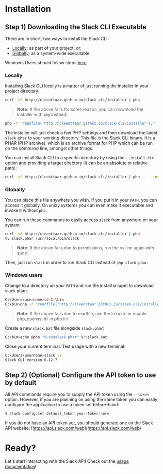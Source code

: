 # Installation

## Step 1) Downloading the Slack CLI Executable

There are in short, two ways to install the Slack CLI:
- [Locally](#locally); as part of your project, or;
- [Globally](#globally); as a system-wide executable

Windows Users should follow steps [here](#windows-users).

### Locally

Installing Slack CLI locally is a matter of just running the installer in your
project directory:

```sh
curl -sS http://cleentfaar.github.io/slack-cli/installer | php
```

> **Note:** If the above fails for some reason, you can download the installer
> with `php` instead:

```sh
php -r "readfile('http://cleentfaar.github.io/slack-cli/installer');" | php
```

The installer will just check a few PHP settings and then download the latest `slack.phar`
to your working directory. This file is the Slack CLI binary. It is a PHAR (PHP
archive), which is an archive format for PHP which can be run on the command
line, amongst other things.

You can install Slack CLI to a specific directory by using the `--install-dir`
option and providing a target directory (it can be an absolute or relative path):

```sh
curl -sS http://cleentfaar.github.io/slack-cli/installer | php -- --install-dir=bin
```

### Globally

You can place this file anywhere you wish. If you put it in your `PATH`,
you can access it globally. On unixy systems you can even make it
executable and invoke it without `php`.

You can run these commands to easily access `slack` from anywhere on your system:

```sh
curl -sS http://cleentfaar.github.io/slack-cli/installer | php
mv slack.phar /usr/local/bin/slack
```

> **Note:** If the above fails due to permissions, run the `mv` line
> again with sudo.

Then, just run `slack` in order to run Slack CLI instead of `php slack.phar`.

### Windows users

Change to a directory on your `PATH` and run the install snippet to download
slack.phar:

```sh
C:\Users\username>cd C:\bin
C:\bin>php -r "readfile('http://cleentfaar.github.io/slack-cli/installer');" | php
```

> **Note:** If the above fails due to readfile, use the `http` url or enable php_openssl.dll in php.ini

Create a new `slack.bat` file alongside `slack.phar`:

```sh
C:\bin>echo @php "%~dp0slack.phar" %*>slack.bat
```

Close your current terminal. Test usage with a new terminal:

```sh
C:\Users\username>slack -V
Slack CLI version 0.12.7
```

## Step 2) (Optional) Configure the API token to use by default

All API commands require you to supply the API token using the `--token` option.
However, if you are planning on using the same token you can easily configure the application to use a token set before-hand:

```sh
$ slack config.set default_token your-token-here
```

If you do not have an API token yet, you should generate one on the Slack API website: [https://api.slack.com/web](https://api.slack.com/web)


# Ready?

Let's start interacting with the Slack API! Check out the [usage documentation](usage.md)!
